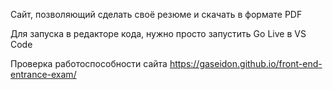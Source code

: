 Сайт, позволяющий сделать своё резюме и скачать в формате PDF

Для запуска в редакторе кода, нужно просто запустить Go Live в VS Code

Проверка работоспособности сайта https://gaseidon.github.io/front-end-entrance-exam/
